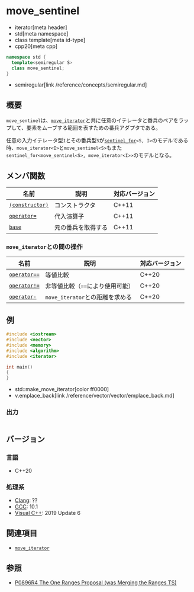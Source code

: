 # move_sentinel
* iterator[meta header]
* std[meta namespace]
* class template[meta id-type]
* cpp20[meta cpp]

```cpp
namespace std {
  template<semiregular S>
  class move_sentinel;
}
```
* semiregular[link /reference/concepts/semiregular.md]

## 概要
`move_sentinel`は、[`move_iterator`](/reference/iterator/move_iterator.md)と共に任意のイテレータと番兵のペアをラップして、要素をムーブする範囲を表すための番兵アダプタである。

任意の入力イテレータ型`I`とその番兵型`S`が[`sentinel_for`](/reference/iterator/sentinel_for.md)`<S, I>`のモデルである時、`move_iterator<I>`と`move_sentinel<S>`もまた`sentinel_for<move_sentinel<S>, move_iterator<I>>`のモデルとなる。

## メンバ関数

| 名前 | 説明 | 対応バージョン |
|------------------------------------------------------|-------------|-------|
| [`(constructor)`](move_sentinel/op_constructor.md.nolink) | コンストラクタ | C++11 |
| [`operator=`](move_sentinel/op_assign.md.nolink)          | 代入演算子 | C++11 |
| [`base`](move_sentinel/base.md.nolink)                    | 元の番兵を取得する | C++11 |

### `move_iterator`との間の操作

| 名前 | 説明 | 対応バージョン |
|------------------------------------------------------|-------------|-------|
| [`operator==`](/reference/iterator/move_sentinel/op_equal.md.nolink)         | 等値比較 | C++20 |
| [`operator!=`](/reference/iterator/move_sentinel/op_equal.md.nolink)     | 非等値比較（`==`により使用可能） | C++20 |
| [`operator-`](/reference/iterator/move_sentinel/op_minus.md.nolink)          | `move_iterator`との距離を求める | C++20 |


## 例
```cpp example
#include <iostream>
#include <vector>
#include <memory>
#include <algorithm>
#include <iterator>

int main()
{
}
```
* std::make_move_iterator[color ff0000]
* v.emplace_back[link /reference/vector/vector/emplace_back.md]

### 出力
```
```

## バージョン
### 言語
- C++20

### 処理系
- [Clang](/implementation.md#clang): ??
- [GCC](/implementation.md#gcc): 10.1
- [Visual C++](/implementation.md#visual_cpp): 2019 Update 6

## 関連項目

- [`move_iterator`](/reference/iterator/move_iterator.md)

## 参照
- [P0896R4 The One Ranges Proposal (was Merging the Ranges TS)](http://www.open-std.org/jtc1/sc22/wg21/docs/papers/2018/p0896r4.pdf)
